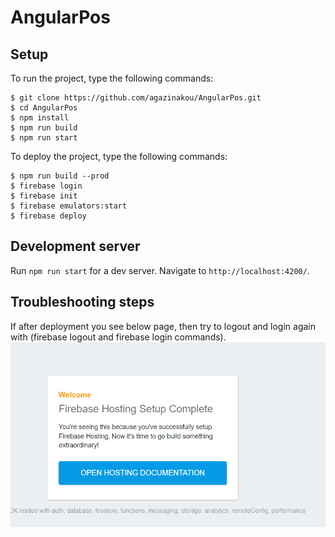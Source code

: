 # AngularPos

## Setup
To run the project, type the following commands:

``` 
$ git clone https://github.com/agazinakou/AngularPos.git
$ cd AngularPos
$ npm install 
$ npm run build 
$ npm run start
```

To deploy the project, type the following commands:

```
$ npm run build --prod
$ firebase login
$ firebase init
$ firebase emulators:start
$ firebase deploy
```

## Development server
Run `npm run start` for a dev server. Navigate to `http://localhost:4200/`.

## Troubleshooting steps
If after deployment you see below page, then try to logout and login again with (firebase logout and firebase login commands).
![Error after the deployment](image.png)


